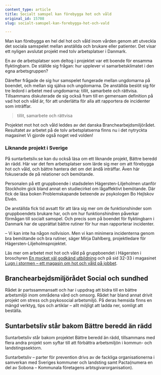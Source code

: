 ```yaml
---
content_type: article
title: Socialt samspel kan förebygga hot och våld
original_id: 15708
slug: socialt-samspel-kan-forebygga-hot-och-vald

---
```


Man kan förebygga en hel del hot och våld inom vården genom att utveckla det sociala samspelet mellan anställda och brukare eller patienter. Det visar ett nyligen avslutat projekt med tolv arbetsplatser i Danmark.

En av de arbetsplatser som deltog i projektet var ett boende för ensamma flyktingbarn. De ställde sig frågan: hur upplever vi samarbetsklimatet i den egna arbetsgruppen?

Därefter frågade de sig hur samspelet fungerade mellan ungdomarna på boendet, och mellan sig själva och ungdomarna. De anställda beslöt sig för tre ledord i arbetet med ungdomarna: tillit, samarbete och rättvisa. Tillsammans diskuterade de sig också fram till en gemensam definition på vad hot och våld är, för att underlätta för alla att rapportera de incidenter som inträffar.

> tillit, samarbete och rättvisa

Projektet mot hot och våld leddes av det danska Branchearbejdsmiljörådet. Resultatet av arbetet på de tolv arbetsplatserna finns nu i det nytryckta magasinet Vi gjorde også noget ved volden!

### Liknande projekt i Sverige

På suntarbetsliv.se kan du också läsa om ett liknande projekt, Bättre beredd än rädd. Här var det fem arbetsplatser som lärde sig mer om att förebygga hot och våld, och bättre hantera det om det ändå inträffar. Även här fokuserade de på relationer och bemötande.

Personalen på ett gruppboende i stadsdelen Hägersten-Liljeholmen utanför Stockholm gick bland annat en studiecirkel om lågaffektivt bemötande. Där fick de läsa boken Problemskapande beteende av psykologen Bo Hejlskov Elvén.

De anställda fick tid avsatt för att lära sig mer om de funktionshinder som gruppboendets brukare har, och om hur funktionshindren påverkar förmågan till socialt samspel. Och precis som på boendet för flyktingbarn i Danmark har de upprättat bättre rutiner för hur man rapporterar incidenter.

– Vi kan inte ha någon nollvision. Men vi kan minimera incidenterna genom bra bemötande och bra rutiner, säger Mirja Dahlberg, projektledare för Hägersten-Liljeholmsprojektet.

Läs mer om arbetet mot hot och våld på gruppboendet i Hägersten i broschyren [En mycket väl godkänd utbildning](https://www.yumpu.com/sv/document/read/20455963/en-mycket-val-godkand-utbildning-suntlivnu) och på sid 32-33 i magasinet [Lugn i stormen – ett magasin om hot och våld på jobbet](http://docplayer.se/5240365-Lugn-i-stormen-sex-arbetsplatser-som-forbattrat-sin-miljo-ett-magasin-om-hot-och-vald-pa-jobbet.html).

Branchearbejdsmiljörådet Social och sundhed
-------------------------------------------

Rådet är partssammansatt och har i uppdrag att bidra till en bättre arbetsmiljö inom områdena vård och omsorg. Rådet har bland annat drivit projekt om stress och psykosocial arbetsmiljö. På deras hemsida finns en mängd verktyg, tips och artiklar – allt möjligt att ladda ner, somligt att beställa.

Suntarbetsliv står bakom Bättre beredd än rädd
----------------------------------------------

Suntarbetsliv står bakom projektet Bättre beredd än rädd, tillsammans med flera andra projekt som syftar till att förbättra arbetsmiljön i kommun- och landstingssektorn.

Suntarbetsliv – parter för prevention drivs av de fackliga organisationerna i samverkan med Sveriges kommuner och landsting samt Pacta(numera en del av Sobona – Kommunala företagens arbtsgivarorganisation).

